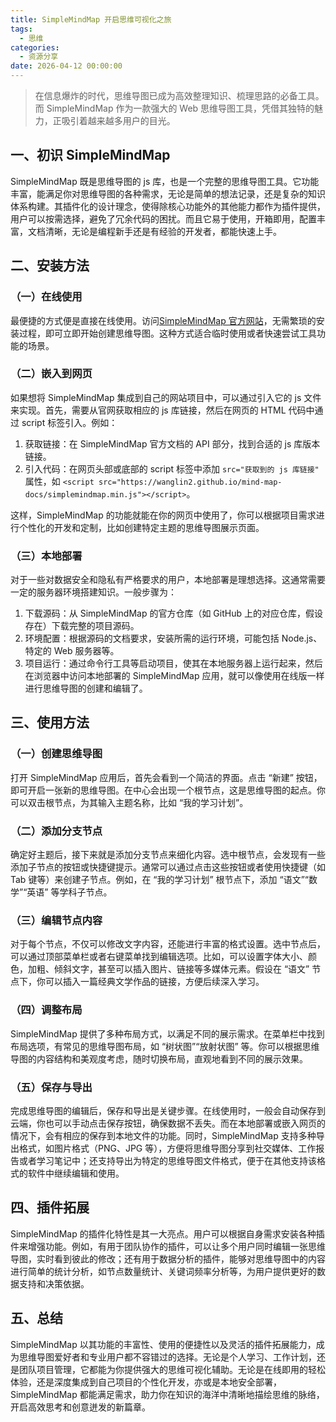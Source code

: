 ```yaml
---
title: SimpleMindMap 开启思维可视化之旅
tags:
  - 思维
categories:
  - 资源分享
date: 2026-04-12 00:00:00
---
```


> 在信息爆炸的时代，思维导图已成为高效整理知识、梳理思路的必备工具。而 SimpleMindMap 作为一款强大的 Web 思维导图工具，凭借其独特的魅力，正吸引着越来越多用户的目光。

<!-- more -->

## 一、初识 SimpleMindMap

SimpleMindMap 既是思维导图的 js 库，也是一个完整的思维导图工具。它功能丰富，能满足你对思维导图的各种需求，无论是简单的想法记录，还是复杂的知识体系构建。其插件化的设计理念，使得除核心功能外的其他能力都作为插件提供，用户可以按需选择，避免了冗余代码的困扰。而且它易于使用，开箱即用，配置丰富，文档清晰，无论是编程新手还是有经验的开发者，都能快速上手。

## 二、安装方法

### （一）在线使用

最便捷的方式便是直接在线使用。访问[SimpleMindMap 官方网站](https://wanglin2.github.io/mind-map-docs/)，无需繁琐的安装过程，即可立即开始创建思维导图。这种方式适合临时使用或者快速尝试工具功能的场景。

### （二）嵌入到网页

如果想将 SimpleMindMap 集成到自己的网站项目中，可以通过引入它的 js 文件来实现。首先，需要从官网获取相应的 js 库链接，然后在网页的 HTML 代码中通过 script 标签引入。例如：

  1. 获取链接：在 SimpleMindMap 官方文档的 API 部分，找到合适的 js 库版本链接。
  2. 引入代码：在网页头部或底部的 script 标签中添加 `src="获取到的 js 库链接"` 属性，如 `<script src="https://wanglin2.github.io/mind-map-docs/simplemindmap.min.js"></script>`。

这样，SimpleMindMap 的功能就能在你的网页中使用了，你可以根据项目需求进行个性化的开发和定制，比如创建特定主题的思维导图展示页面。

### （三）本地部署

对于一些对数据安全和隐私有严格要求的用户，本地部署是理想选择。这通常需要一定的服务器环境搭建知识。一般步骤为：

  1. 下载源码：从 SimpleMindMap 的官方仓库（如 GitHub 上的对应仓库，假设存在）下载完整的项目源码。
  2. 环境配置：根据源码的文档要求，安装所需的运行环境，可能包括 Node.js、特定的 Web 服务器等。
  3. 项目运行：通过命令行工具等启动项目，使其在本地服务器上运行起来，然后在浏览器中访问本地部署的 SimpleMindMap 应用，就可以像使用在线版一样进行思维导图的创建和编辑了。

## 三、使用方法

### （一）创建思维导图

打开 SimpleMindMap 应用后，首先会看到一个简洁的界面。点击 “新建” 按钮，即可开启一张新的思维导图。在中心会出现一个根节点，这是思维导图的起点。你可以双击根节点，为其输入主题名称，比如 “我的学习计划”。

### （二）添加分支节点

确定好主题后，接下来就是添加分支节点来细化内容。选中根节点，会发现有一些添加子节点的按钮或快捷键提示。通常可以通过点击这些按钮或者使用快捷键（如 Tab 键等）来创建子节点。例如，在 “我的学习计划” 根节点下，添加 “语文”“数学”“英语” 等学科子节点。

### （三）编辑节点内容

对于每个节点，不仅可以修改文字内容，还能进行丰富的格式设置。选中节点后，可以通过顶部菜单栏或者右键菜单找到编辑选项。比如，可以设置字体大小、颜色，加粗、倾斜文字，甚至可以插入图片、链接等多媒体元素。假设在 “语文” 节点下，你可以插入一篇经典文学作品的链接，方便后续深入学习。

### （四）调整布局

SimpleMindMap 提供了多种布局方式，以满足不同的展示需求。在菜单栏中找到布局选项，有常见的思维导图布局，如 “树状图”“放射状图” 等。你可以根据思维导图的内容结构和美观度考虑，随时切换布局，直观地看到不同的展示效果。

### （五）保存与导出

完成思维导图的编辑后，保存和导出是关键步骤。在线使用时，一般会自动保存到云端，你也可以手动点击保存按钮，确保数据不丢失。而在本地部署或嵌入网页的情况下，会有相应的保存到本地文件的功能。同时，SimpleMindMap 支持多种导出格式，如图片格式（PNG、JPG 等），方便将思维导图分享到社交媒体、工作报告或者学习笔记中；还支持导出为特定的思维导图文件格式，便于在其他支持该格式的软件中继续编辑和使用。

## 四、插件拓展

SimpleMindMap 的插件化特性是其一大亮点。用户可以根据自身需求安装各种插件来增强功能。例如，有用于团队协作的插件，可以让多个用户同时编辑一张思维导图，实时看到彼此的修改；还有用于数据分析的插件，能够对思维导图中的内容进行简单的统计分析，如节点数量统计、关键词频率分析等，为用户提供更好的数据支持和决策依据。

## 五、总结

SimpleMindMap 以其功能的丰富性、使用的便捷性以及灵活的插件拓展能力，成为思维导图爱好者和专业用户都不容错过的选择。无论是个人学习、工作计划，还是团队项目管理，它都能为你提供强大的思维可视化辅助。无论是在线即用的轻松体验，还是深度集成到自己项目的个性化开发，亦或是本地安全部署，SimpleMindMap 都能满足需求，助力你在知识的海洋中清晰地描绘思维的脉络，开启高效思考和创意迸发的新篇章。